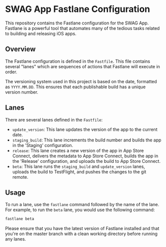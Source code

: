 # SWAG App Fastlane Configuration

This repository contains the Fastlane configuration for the SWAG App. Fastlane is a powerful tool that automates many of the tedious tasks related to building and releasing iOS apps.

## Overview

The Fastlane configuration is defined in the `Fastfile`. This file contains several "lanes" which are sequences of actions that Fastlane will execute in order.

The versioning system used in this project is based on the date, formatted as `YYYY.MM.DD`. This ensures that each publishable build has a unique version number.

## Lanes

There are several lanes defined in the `Fastfile`:

- `update_version`: This lane updates the version of the app to the current date.
- `staging_build`: This lane increments the build number and builds the app in the 'Staging' configuration.
- `release`: This lane creates a new version of the app in App Store Connect, delivers the metadata to App Store Connect, builds the app in the 'Release' configuration, and uploads the build to App Store Connect.
- `beta`: This lane runs the `staging_build` and `update_version` lanes, uploads the build to TestFlight, and pushes the changes to the git remote.

## Usage

To run a lane, use the `fastlane` command followed by the name of the lane. For example, to run the `beta` lane, you would use the following command:

```bash
fastlane beta
```

Please ensure that you have the latest version of Fastlane installed and that you're on the master branch with a clean working directory before running any lanes.
